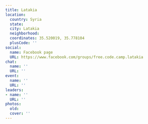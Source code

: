 ```yaml
---
title: Latakia
location:
  country: Syria
  state: 
  city: Latakia
  neighborhood: 
  coordinates: 35.520019, 35.778104
  plusCode: ''
social:
  name: Facebook page
  URL: https://www.facebook.com/groups/free.code.camp.latakia
chat:
  name: ''
  URL: ''
event:
  name: ''
  URL: ''
leaders:
- name: ''
  URL: ''
photos:
  old: 
  cover: ''
---
```

